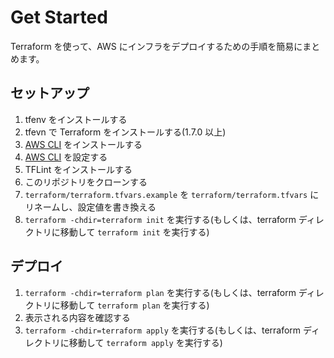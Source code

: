 # Get Started

Terraform を使って、AWS にインフラをデプロイするための手順を簡易にまとめます。

## セットアップ

1. tfenv をインストールする
2. tfevn で Terraform をインストールする(1.7.0 以上)
3. [AWS CLI](https://docs.aws.amazon.com/ja_jp/cli/latest/userguide/cli-chap-install.html) をインストールする
4. [AWS CLI](https://docs.aws.amazon.com/ja_jp/cli/latest/userguide/cli-chap-configure.html) を設定する
5. TFLint をインストールする
6. このリポジトリをクローンする
7. `terraform/terraform.tfvars.example` を `terraform/terraform.tfvars` にリネームし、設定値を書き換える
8. `terraform -chdir=terraform init` を実行する(もしくは、terraform ディレクトリに移動して `terraform init` を実行する)

## デプロイ

1. `terraform -chdir=terraform plan` を実行する(もしくは、terraform ディレクトリに移動して `terraform plan` を実行する)
2. 表示される内容を確認する
3. `terraform -chdir=terraform apply` を実行する(もしくは、terraform ディレクトリに移動して `terraform apply` を実行する)
